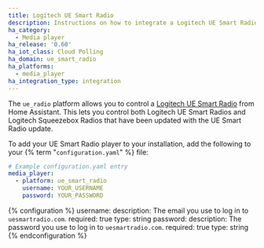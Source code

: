 ```yaml
---
title: Logitech UE Smart Radio
description: Instructions on how to integrate a Logitech UE Smart Radio player into Home Assistant.
ha_category:
  - Media player
ha_release: '0.60'
ha_iot_class: Cloud Polling
ha_domain: ue_smart_radio
ha_platforms:
  - media_player
ha_integration_type: integration
---
```


The `ue_radio` platform allows you to control a [Logitech UE Smart Radio](https://www.uesmartradio.com) from Home Assistant. This lets you control both Logitech UE Smart Radios and Logitech Squeezebox Radios that have been updated with the UE Smart Radio update.

To add your UE Smart Radio player to your installation, add the following to your {% term "`configuration.yaml`" %} file:

```yaml
# Example configuration.yaml entry
media_player:
  - platform: ue_smart_radio
    username: YOUR_USERNAME
    password: YOUR_PASSWORD
```

{% configuration %}
username:
  description: The email you use to log in to `uesmartradio.com`.
  required: true
  type: string
password:
  description: The password you use to log in to `uesmartradio.com`.
  required: true
  type: string
{% endconfiguration %}
